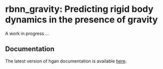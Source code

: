 # rbnn_gravity: Predicting rigid body dynamics in the presence of gravity

A work in progress ...

## Documentation

The latest version of hgan documentation is available [here](https://CAB-Lab-Princeton.github.io/rbnn_gravity/).